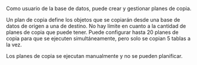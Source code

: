 Como usuario de la base de datos, puede crear y gestionar planes de copia.

Un plan de copia define los objetos que se copiarán desde una base de datos de origen a una de destino. No hay límite en cuanto a la cantidad de planes de copia que puede tener. Puede configurar hasta 20 planes de copia para que se ejecuten simultáneamente, pero solo se copian 5 tablas a la vez.

Los planes de copia se ejecutan manualmente y no se pueden planificar.
